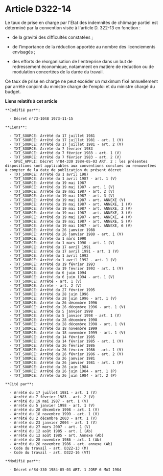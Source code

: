 # Article D322-14

Le taux de prise en charge par l'Etat des indemnités de chômage partiel est déterminé par la convention visée à l'article D.
322-13 en fonction :

- de la gravité des difficultés constatées ;

- de l'importance de la réduction apportée au nombre des licenciements envisagés ;

- des efforts de réorganisation de l'entreprise dans un but de redressement économique, notamment en matière de réduction ou
de modulation concertées de la durée du travail.

Ce taux de prise en charge ne peut excéder un maximum fixé annuellement par arrêté conjoint du ministre chargé de l'emploi et
du ministre chargé du budget.

**Liens relatifs à cet article**

	**Codifié par**:

	  - Décret n°73-1048 1973-11-15

	**Liens**:

	  - TXT_SOURCE: Arrêté du 17 juillet 1981
	  - TXT_SOURCE: Arrêté du 17 juillet 1981 - art. 1 (V)
	  - TXT_SOURCE: Arrêté du 17 juillet 1981 - art. 2 (V)
	  - TXT_SOURCE: Arrêté du 7 février 1983
	  - TXT_SOURCE: Arrêté du 7 février 1983 - art. 1 (V)
	  - TXT_SOURCE: Arrêté du 7 février 1983 - art. 2 (V)
	  - SPEC_APPLI: Décret n°84-330 1984-05-03 ART. 2 : les présentes dispositions sont applicables aux conventions conclues ou renouvelées à compter de la date de publication du présent décret
	  - TXT_SOURCE: Arrêté du 1 avril 1987
	  - TXT_SOURCE: Arrêté du 1 avril 1987 - art. 1 (V)
	  - TXT_SOURCE: Arrêté du 19 mai 1987
	  - TXT_SOURCE: Arrêté du 19 mai 1987 - art. 1 (V)
	  - TXT_SOURCE: Arrêté du 19 mai 1987 - art. 2 (V)
	  - TXT_SOURCE: Arrêté du 19 mai 1987 - art. 3 (V)
	  - TXT_SOURCE: Arrêté du 19 mai 1987 - art. ANNEXE (V)
	  - TXT_SOURCE: Arrêté du 19 mai 1987 - art. ANNEXE, 1 (V)
	  - TXT_SOURCE: Arrêté du 19 mai 1987 - art. ANNEXE, 2 (V)
	  - TXT_SOURCE: Arrêté du 19 mai 1987 - art. ANNEXE, 3 (V)
	  - TXT_SOURCE: Arrêté du 19 mai 1987 - art. ANNEXE, 4 (V)
	  - TXT_SOURCE: Arrêté du 19 mai 1987 - art. ANNEXE, 5 (V)
	  - TXT_SOURCE: Arrêté du 19 mai 1987 - art. ANNEXE, 6 (V)
	  - TXT_SOURCE: Arrêté du 26 janvier 1988
	  - TXT_SOURCE: Arrêté du 26 janvier 1988 - art. 1 (V)
	  - TXT_SOURCE: Arrêté du 1 mars 1990
	  - TXT_SOURCE: Arrêté du 1 mars 1990 - art. 1 (V)
	  - TXT_SOURCE: Arrêté du 17 avril 1991
	  - TXT_SOURCE: Arrêté du 17 avril 1991 - art. 1 (V)
	  - TXT_SOURCE: Arrêté du 1 avril 1992
	  - TXT_SOURCE: Arrêté du 1 avril 1992 - art. 1 (V)
	  - TXT_SOURCE: Arrêté du 19 février 1993
	  - TXT_SOURCE: Arrêté du 19 février 1993 - art. 1 (V)
	  - TXT_SOURCE: Arrêté du 6 juin 1994
	  - TXT_SOURCE: Arrêté du 6 juin 1994 - art. 1 (V)
	  - TXT_SOURCE: Arrêté - art. 1 (V)
	  - TXT_SOURCE: Arrêté - art. 2 (V)
	  - TXT_SOURCE: Arrêté du 27 février 1995
	  - TXT_SOURCE: Arrêté du 28 juin 1996
	  - TXT_SOURCE: Arrêté du 28 juin 1996 - art. 1 (V)
	  - TXT_SOURCE: Arrêté du 26 décembre 1996
	  - TXT_SOURCE: Arrêté du 26 décembre 1996 - art. 1 (V)
	  - TXT_SOURCE: Arrêté du 5 janvier 1998
	  - TXT_SOURCE: Arrêté du 5 janvier 1998 - art. 1 (V)
	  - TXT_SOURCE: Arrêté du 28 décembre 1998
	  - TXT_SOURCE: Arrêté du 28 décembre 1998 - art. 1 (V)
	  - TXT_SOURCE: Arrêté du 18 novembre 1999
	  - TXT_SOURCE: Arrêté du 18 novembre 1999 - art. 1 (V)
	  - TXT_SOURCE: Arrêté du 14 février 1985
	  - TXT_SOURCE: Arrêté du 14 février 1985 - art. 1 (V)
	  - TXT_SOURCE: Arrêté du 26 février 1986
	  - TXT_SOURCE: Arrêté du 26 février 1986 - art. 1 (V)
	  - TXT_SOURCE: Arrêté du 26 février 1986 - art. 2 (V)
	  - TXT_SOURCE: Arrêté du 26 janvier 1981
	  - TXT_SOURCE: Arrêté du 26 janvier 1981 - art. 1 (P)
	  - TXT_SOURCE: Arrêté du 26 juin 1984
	  - TXT_SOURCE: Arrêté du 26 juin 1984 - art. 1 (P)
	  - TXT_SOURCE: Arrêté du 26 juin 1984 - art. 2 (P)

	**Cité par**:

	  - Arrêté du 17 juillet 1981 - art. 1 (V)
	  - Arrêté du 7 février 1983 - art. 2 (V)
	  - Arrêté du 19 mai 1987 - art. 1 (V)
	  - Arrêté du 5 janvier 1998 - art. 1 (V)
	  - Arrêté du 28 décembre 1998 - art. 1 (V)
	  - Arrêté du 18 novembre 1999 - art. 1 (V)
	  - Arrêté du 2 décembre 2003 - art. 1 (V)
	  - Arrêté du 23 janvier 2004 - art. 1 (V)
	  - Arrêté du 27 mars 2007 - art. 1 (V)
	  - Arrêté du 12 août 1985 - art. 1 (Ab)
	  - Arrêté du 12 août 1985 - art. Annexe (Ab)
	  - Arrêté du 28 novembre 1986 - art. 1 (Ab)
	  - Arrêté du 28 novembre 1986 - art. annexe (Ab)
	  - Code du travail - art. D322-13 (M)
	  - Code du travail - art. D322-16 (VT)

	**Modifié par**:

	  - Décret n°84-330 1984-05-03 ART. 1 JORF 6 MAI 1984
